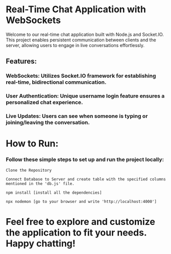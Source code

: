 # Real-Time Chat Application with WebSockets
Welcome to our real-time chat application built with Node.js and Socket.IO. This project enables persistent communication between clients and the server, allowing users to engage in live conversations effortlessly.

## Features:
### WebSockets: Utilizes Socket.IO framework for establishing real-time, bidirectional communication.
### User Authentication: Unique username login feature ensures a personalized chat experience.
### Live Updates: Users can see when someone is typing or joining/leaving the conversation.

# How to Run:
### Follow these simple steps to set up and run the project locally:
```
Clone the Repository

Connect Database to Server and create table with the specified columns mentioned in the 'db.js' file.

npm install [install all the dependencies]

npx nodemon [go to your browser and write 'http://localhost:4000']
```
# Feel free to explore and customize the application to fit your needs. Happy chatting!
